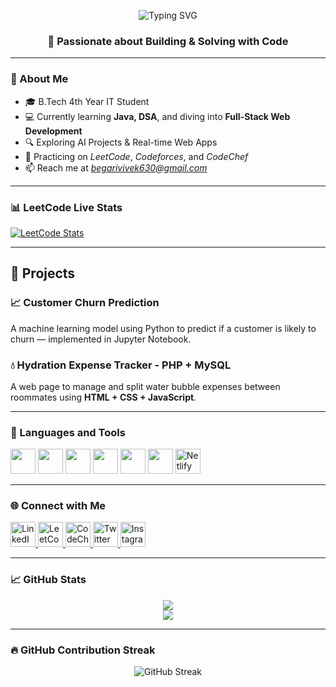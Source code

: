 <!-- Typing animation -->
<p align="center">
  <img src="https://readme-typing-svg.demolab.com?font=Fira+Code&weight=500&size=25&pause=300&center=true&vCenter=true&width=600&lines=Hi+%F0%9F%91%8B%2C+I'm+Vivek;Java+%7C+Web+Dev+%7C+DSA+Enthusiast;Welcome+to+my+GitHub+Journey!" alt="Typing SVG" />
</p>

<h3 align="center">🚀 Passionate about Building & Solving with Code</h3>

---

### 🌟 About Me

- 🎓 B.Tech 4th Year IT Student  
- 💻 Currently learning **Java, DSA**, and diving into **Full-Stack Web Development**  
- 🔍 Exploring AI Projects & Real-time Web Apps  
- 🧠 Practicing on *LeetCode*, *Codeforces*, and *CodeChef*  
- 📫 Reach me at *begarivivek630@gmail.com*

---

### 📊 LeetCode Live Stats

[![LeetCode Stats](https://leetcard.jacoblin.cool/begarivivek?theme=dark&font=Karma&ext=activity)](https://leetcode.com/begarivivek/)

---

## 🚀 Projects

### 📈 Customer Churn Prediction  
A machine learning model using Python to predict if a customer is likely to churn — implemented in Jupyter Notebook.

### 💧 Hydration Expense Tracker - PHP + MySQL  
A web page to manage and split water bubble expenses between roommates using **HTML + CSS + JavaScript**.

---

### 🧰 Languages and Tools

<p align="left">
  <img src="https://cdn.jsdelivr.net/gh/devicons/devicon/icons/java/java-original.svg" width="40" height="40"/>
  <img src="https://cdn.jsdelivr.net/gh/devicons/devicon/icons/python/python-original.svg" width="40" height="40"/>
  <img src="https://cdn.jsdelivr.net/gh/devicons/devicon/icons/html5/html5-original.svg" width="40" height="40"/>
  <img src="https://cdn.jsdelivr.net/gh/devicons/devicon/icons/css3/css3-original.svg" width="40" height="40"/>
  <img src="https://cdn.jsdelivr.net/gh/devicons/devicon/icons/javascript/javascript-original.svg" width="40" height="40"/>
  <img src="https://cdn.jsdelivr.net/gh/devicons/devicon/icons/mysql/mysql-original.svg" width="40" height="40"/>
 <img src="https://cdn.jsdelivr.net/gh/devicons/devicon/icons/netlify/netlify-original.svg" width="40" height="40" alt="Netlify"/>

</p>


---

### 🌐 Connect with Me

<p align="left">
  <a href="https://www.linkedin.com/in/begarivivek/" target="_blank">
    <img src="https://cdn.jsdelivr.net/gh/devicons/devicon/icons/linkedin/linkedin-original.svg" alt="LinkedIn" width="40" height="40" />
  </a>
  <a href="https://leetcode.com/begarivivek" target="_blank">
    <img src="https://upload.wikimedia.org/wikipedia/commons/1/19/LeetCode_logo_black.png" alt="LeetCode" width="40" height="40" />
  </a>
  <a href="https://www.codechef.com/users/vivek_bittu" target="_blank">
    <img src="https://cdn.codechef.com/sites/all/themes/abessive/cc-logo.png" alt="CodeChef" width="40" height="40" />
  </a>
  <a href="https://x.com/vivek___bittu" target="_blank">
    <img src="https://cdn-icons-png.flaticon.com/512/733/733579.png" alt="Twitter" width="40" height="40" />
  </a>
  <a href="https://www.instagram.com/vivek___bittu/" target="_blank">
    <img src="https://cdn-icons-png.flaticon.com/512/1384/1384063.png" alt="Instagram" width="40" height="40" />
  </a>
</p>

---

### 📈 GitHub Stats

<p align="center">
  <img src="https://github-readme-stats.vercel.app/api?username=begarivivek&show_icons=true&theme=tokyonight" />
  <br />
  <img src="https://github-readme-stats.vercel.app/api/top-langs/?username=begarivivek&layout=compact&theme=tokyonight" />
</p>

---

### 🔥 GitHub Contribution Streak

<p align="center">
  <img src="https://streak-stats.demolab.com?user=begarivivek&theme=tokyonight&date_format=M%20j%5B%2C%20Y%5D" alt="GitHub Streak" />
</p>
